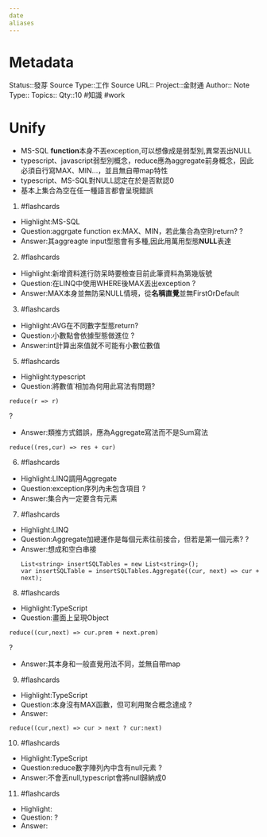 ```yaml
---
date
aliases
---
```

# Metadata
Status::發芽
Source Type::工作
Source URL::
Project::金財通
Author::
Note Type::
Topics::
Qty::10
#知識  #work 
# Unify
- MS-SQL **function**本身不丟exception,可以想像成是弱型別,異常丟出NULL
- typescript、javascript弱型別概念，reduce應為aggregate前身概念，因此必須自行寫MAX、MIN...，並且無自帶map特性
- typescript、MS-SQL對NULL認定在於是否默認0
- 基本上集合為空在任一種語言都會呈現錯誤

1. #flashcards 
- Highlight:MS-SQL
- Question:aggrgate function ex:MAX、MIN，若此集合為空則return?
?
- Answer:其aggreagte input型態會有多種,因此用萬用型態**NULL**表達

2. #flashcards 
- Highlight:新增資料進行防呆時要檢查目前此筆資料為第幾版號
- Question:在LINQ中使用WHERE後MAX丟出exception
?
- Answer:MAX本身並無防呆NULL情境，從**名稱直覺**並無FirstOrDefault

3. #flashcards 
- Highlight:AVG在不同數字型態return?
- Question:小數點會依據型態做進位
?
- Answer:int計算出來值就不可能有小數位數值 


5. #flashcards 
- Highlight:typescript
- Question:將數值˙相加為何用此寫法有問題?
```
reduce(r => r)
```
?
- Answer:類推方式錯誤，應為Aggregate寫法而不是Sum寫法
```
reduce((res,cur) => res + cur)
```

6. #flashcards 
- Highlight:LINQ調用Aggregate
- Question:exception序列內未包含項目
?
- Answer:集合內一定要含有元素

7. #flashcards 
- Highlight:LINQ
- Question:Aggregate加總運作是每個元素往前接合，但若是第一個元素?
?
- Answer:想成和空白串接 
  ```
  List<string> insertSQLTables = new List<string>();
  var insertSQLTable = insertSQLTables.Aggregate((cur, next) => cur + next);
  ```

8. #flashcards 
- Highlight:TypeScript
- Question:畫面上呈現Object
```
reduce((cur,next) => cur.prem + next.prem)
```
?
- Answer:其本身和一般直覺用法不同，並無自帶map

9. #flashcards 
- Highlight:TypeScript
- Question:本身沒有MAX函數，但可利用聚合概念達成
?
- Answer:
```
reduce((cur,next) => cur > next ? cur:next)
```

10. #flashcards 
- Highlight:TypeScript
- Question:reduce數字陣列內中含有null元素
?
- Answer:不會丟null,typescript會將null歸納成0

11. #flashcards 
- Highlight:
- Question:
?
- Answer:

